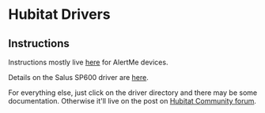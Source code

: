 # Hubitat Drivers

## Instructions

Instructions mostly live [here](https://community.hubitat.com/t/release-alertme-device-drivers) for AlertMe devices.

Details on the Salus SP600 driver are [here](https://community.hubitat.com/t/release-salus-sp600-smart-plug-with-presence).

For everything else, just click on the driver directory and there may be some documentation. Otherwise it'll live on the post on [Hubitat Community forum](https://community.hubitat.com).

